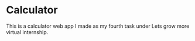 # Calculator
This is a calculator web app I made as my fourth task under Lets grow more virtual internship.
